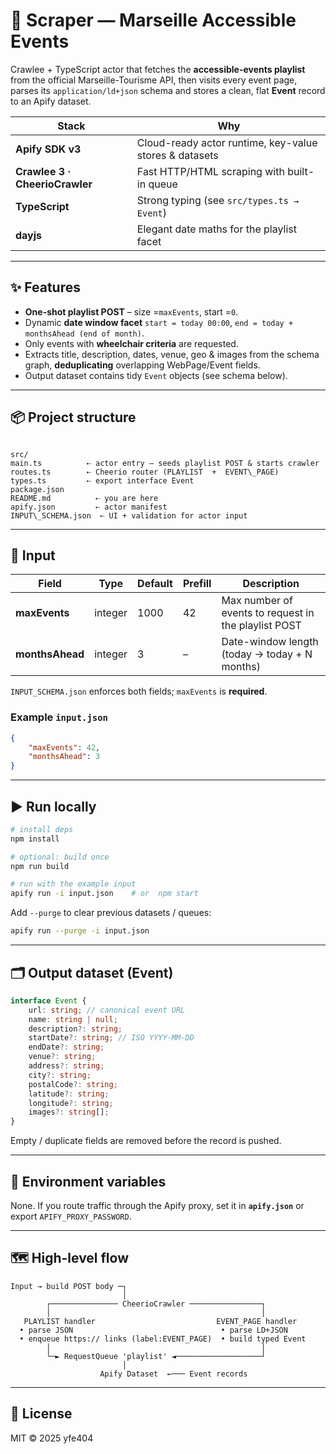 # 🧭 Scraper — Marseille Accessible Events

Crawlee + TypeScript actor that fetches the **accessible-events playlist** from the official
Marseille-Tourisme API, then visits every event page, parses its
`application/ld+json` schema and stores a clean, flat **Event** record to
an Apify dataset.

| Stack                          | Why                                                    |
| ------------------------------ | ------------------------------------------------------ |
| **Apify SDK v3**               | Cloud-ready actor runtime, key-value stores & datasets |
| **Crawlee 3 · CheerioCrawler** | Fast HTTP/HTML scraping with built-in queue            |
| **TypeScript**                 | Strong typing (see `src/types.ts → Event`)             |
| **dayjs**                      | Elegant date maths for the playlist facet              |

---

## ✨ Features

- **One-shot playlist POST** – size =`maxEvents`, start =`0`.
- Dynamic **date window facet**
  `start = today 00:00`, `end = today + monthsAhead (end of month)`.
- Only events with **wheelchair criteria** are requested.
- Extracts title, description, dates, venue, geo & images from the
  schema graph, **deduplicating** overlapping WebPage/Event fields.
- Output dataset contains tidy `Event` objects (see schema below).

---

## 📦 Project structure

```

src/
main.ts          ⇠ actor entry – seeds playlist POST & starts crawler
routes.ts        ⇠ Cheerio router (PLAYLIST  +  EVENT\_PAGE)
types.ts         ⇠ export interface Event
package.json
README.md          ⇠ you are here
apify.json         ⇠ actor manifest
INPUT\_SCHEMA.json  ⇠ UI + validation for actor input

```

---

## 🔧 Input

| Field           | Type    | Default | Prefill | Description                                          |
| --------------- | ------- | ------- | ------- | ---------------------------------------------------- |
| **maxEvents**   | integer | 1000    | 42      | Max number of events to request in the playlist POST |
| **monthsAhead** | integer | 3       | –       | Date-window length (today → today + N months)        |

`INPUT_SCHEMA.json` enforces both fields; `maxEvents` is **required**.

### Example `input.json`

```json
{
    "maxEvents": 42,
    "monthsAhead": 3
}
```

---

## ▶️ Run locally

```bash
# install deps
npm install

# optional: build once
npm run build

# run with the example input
apify run -i input.json    # or  npm start
```

Add `--purge` to clear previous datasets / queues:

```bash
apify run --purge -i input.json
```

---

## 🗂 Output dataset (Event)

```ts
interface Event {
    url: string; // canonical event URL
    name: string | null;
    description?: string;
    startDate?: string; // ISO YYYY-MM-DD
    endDate?: string;
    venue?: string;
    address?: string;
    city?: string;
    postalCode?: string;
    latitude?: string;
    longitude?: string;
    images?: string[];
}
```

Empty / duplicate fields are removed before the record is pushed.

---

## 🔑 Environment variables

None.
If you route traffic through the Apify proxy, set it in **`apify.json`**
or export `APIFY_PROXY_PASSWORD`.

---

## 🗺️ High-level flow

```text
Input → build POST body ─┐
                         │
        ┌─────────────── CheerioCrawler ────────────────┐
        │                                               │
   PLAYLIST handler                           EVENT_PAGE handler
  • parse JSON                                 • parse LD+JSON
  • enqueue https:// links (label:EVENT_PAGE)  • build typed Event
        │                                               │
        └─► RequestQueue 'playlist' ◄───────────────────┘
                         │
                    Apify Dataset  ←─── Event records
```

---

## 📝 License

MIT © 2025 yfe404
